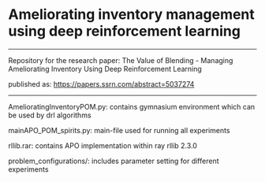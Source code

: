 # Ameliorating inventory management using deep reinforcement learning
____________________________________________________________________________________________

Repository for the research paper: The Value of Blending - Managing Ameliorating Inventory Using Deep Reinforcement Learning

published as: https://papers.ssrn.com/abstract=5037274 

____________________________________________________________________________________________

AmelioratingInventoryPOM.py: contains gymnasium environment which can be used by drl algorithms

mainAPO_POM_spirits.py: main-file used for running all experiments

rllib.rar: contains APO implementation within ray rllib 2.3.0

problem_configurations/: includes parameter setting for different experiments
